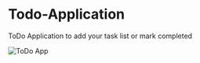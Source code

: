 # Todo-Application
ToDo Application to add your task list or mark completed


![ToDo App](https://user-images.githubusercontent.com/31548338/173227040-8cf0c401-1351-4518-9d39-7bff3ab3d08a.png)
